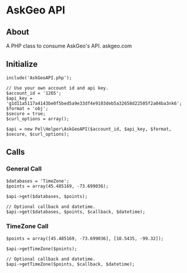 # AskGeo API

## About

A PHP class to consume AskGeo's API. askgeo.com

## Initialize

    include('AskGeoAPI.php');

    // Use your own account id and api key.
    $account_id = '1265';
    $api_key = 'g1d11a5117a4143be0f5bed5a9e33df4e9103deb5a32658d22505f2a04ba3nk6';
    $format = 'obj';
    $secure = true;
    $curl_options = array();

    $api = new Pel\Helper\AskGeoAPI($account_id, $api_key, $format, $secure, $curl_options);

## Calls

### General Call

    $databases = 'TimeZone';
    $points = array(45.485169, -73.699036);

    $api->get($databases, $points);

    // Optional callback and datetime.
    $api->get($databases, $points, $callback, $datetime);

### TimeZone Call

    $points = array([45.485169, -73.699036], [10.5435, -99.32]);

    $api->getTimeZone($points);

    // Optional callback and datetime.
    $api->getTimeZone($points, $callback, $datetime);
